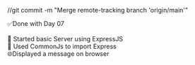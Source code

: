 //git commit -m "Merge remote-tracking branch 'origin/main'"

✅Done with Day 07
<br>
<br>
🔧 Started basic Server using ExpressJS
<br>
💠 Used CommonJs to import Express
<br>
🌐Displayed a message on browser
